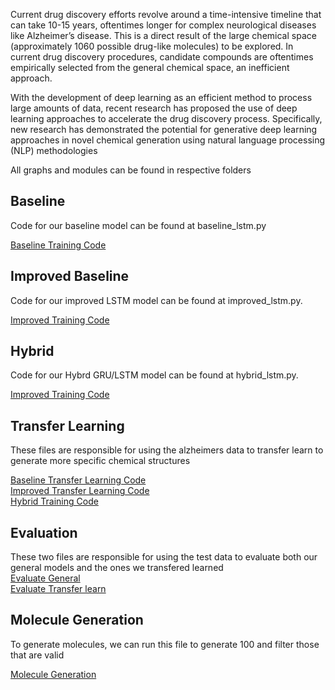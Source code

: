Current drug discovery efforts revolve around a time-intensive timeline that can take 10-15 years, oftentimes longer for complex neurological diseases like Alzheimer’s disease. This is a direct result of the large chemical space (approximately 1060 possible drug-like molecules) to be explored. In current drug discovery procedures, candidate compounds are oftentimes empirically selected from the general chemical space, an inefficient approach. 

With the development of deep learning as an efficient method to process large amounts of data, recent research has proposed the use of deep learning approaches to accelerate the drug discovery process. Specifically, new research has demonstrated the potential for generative deep learning approaches in novel chemical generation using natural language processing (NLP) methodologies

All graphs and modules can be found in respective folders

## Baseline
Code for our baseline model can be found at baseline_lstm.py

[Baseline Training Code](baseline_lstm.py)

## Improved Baseline
Code for our improved LSTM model can be found at improved_lstm.py.

[Improved Training Code](improved_lstm.py)

## Hybrid
Code for our Hybrd GRU/LSTM model can be found at hybrid_lstm.py.

[Improved Training Code](hybrid_lstm.py)

## Transfer Learning
These files are responsible for using the alzheimers data to transfer learn to generate more specific chemical structures

[Baseline Transfer Learning Code](TL_baseline_lstm.py)<br>
[Improved Transfer Learning Code](TL_improved_lstm.py)<br>
[Hybrid Training Code](TL_hybrid.py)

## Evaluation
These two files are responsible for using the test data to evaluate both our general models and the ones we transfered learned<br>
[Evaluate General](evaluateModelGeneralDataset.py)<br>
[Evaluate Transfer learn](evaluateModelsSpecificDataset.py)

## Molecule Generation
To generate molecules, we can run this file to generate 100 and filter those that are valid

[Molecule Generation](molecule_generator.py)
